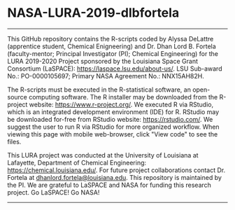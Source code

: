 # NASA-LURA-2019-dlbfortela

----------------------------------------------------------------
 This GitHub repository contains the R-scripts coded by 
 Alyssa DeLattre (apprentice student, Chemical Enigneering) and Dr. Dhan Lord B. Fortela (faculty-mentor; Principal Investigator (PI); Chemical Engineering)
 for the LURA 2019-2020 Project sponsored by the Louisiana Space Grant Consortium (LaSPACE): https://laspace.lsu.edu/about-us/.
 LSU Sub-award No.: PO-0000105697;
 Primary NASA Agreement No.: NNX15AH82H.


 The R-scripts must be executed in the R-statistical software, an open-source computing software.
 The R installer may be downloaded from the R-project website: https://www.r-project.org/.
 We executed R via RStudio, which is an integrated development environment (IDE) for R.
 RStudio may be downloaded for-free from RStudio website: https://rstudio.com/.
 We suggest the user to run R via RStudio for more organized workflow. 
 When viewing this page with mobile web-browser, click "View code" to see the files.
 
 This LURA project was conducted at the University of Louisiana at Lafayette,
 Department of Chemical Engineering: https://chemical.louisiana.edu/. For future project collaborations contact Dr. Fortela at dhanlord.fortela@louisiana.edu. This repository is maintained by the PI.
 We are grateful to LaSPACE and NASA for funding this research project.
 Go LaSPACE! Go NASA!

----------------------------------------------------------------
